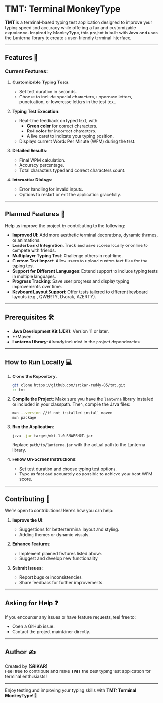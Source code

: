 # TMT: Terminal MonkeyType

**TMT** is a terminal-based typing test application designed to improve your typing speed and accuracy while offering a fun and customizable experience. Inspired by MonkeyType, this project is built with Java and uses the Lanterna library to create a user-friendly terminal interface.

---

## Features 🎯

### Current Features:
1. **Customizable Typing Tests**:
   - Set test duration in seconds.
   - Choose to include special characters, uppercase letters, punctuation, or lowercase letters in the test text.

2. **Typing Test Execution**:
   - Real-time feedback on typed text, with:
     - **Green color** for correct characters.
     - **Red color** for incorrect characters.
     - A live caret to indicate your typing position.
   - Displays current Words Per Minute (WPM) during the test.

3. **Detailed Results**:
   - Final WPM calculation.
   - Accuracy percentage.
   - Total characters typed and correct characters count.

4. **Interactive Dialogs**:
   - Error handling for invalid inputs.
   - Options to restart or exit the application gracefully.

---

## Planned Features 🌟
Help us improve the project by contributing to the following:
- **Improved UI**: Add more aesthetic terminal decorations, dynamic themes, or animations.
- **Leaderboard Integration**: Track and save scores locally or online to compete with friends.
- **Multiplayer Typing Test**: Challenge others in real-time.
- **Custom Text Import**: Allow users to upload custom text files for the typing test.
- **Support for Different Languages**: Extend support to include typing tests in multiple languages.
- **Progress Tracking**: Save user progress and display typing improvements over time.
- **Keyboard Layout Support**: Offer tests tailored to different keyboard layouts (e.g., QWERTY, Dvorak, AZERTY).

---

## Prerequisites 🛠️

- **Java Development Kit (JDK)**: Version 11 or later.
- **Maven.
- **Lanterna Library**: Already included in the project dependencies.

---

## How to Run Locally 💻

1. **Clone the Repository**:
   ```bash
   git clone https://github.com/srikar-reddy-85/tmt.git
   cd tmt
   ```

2. **Compile the Project**:
   Make sure you have the `lanterna` library installed or included in your classpath. Then, compile the Java files:
   ```bash
   mvn --version //if not installed install maven
   mvn package
   ```

3. **Run the Application**:
   ```bash
   java -jar target/mkt-1.0-SNAPSHOT.jar
   ```

   Replace `path/to/lanterna.jar` with the actual path to the Lanterna library.

4. **Follow On-Screen Instructions**:
   - Set test duration and choose typing test options.
   - Type as fast and accurately as possible to achieve your best WPM score.

---

## Contributing 🤝

We’re open to contributions! Here’s how you can help:
1. **Improve the UI**:
   - Suggestions for better terminal layout and styling.
   - Adding themes or dynamic visuals.
2. **Enhance Features**:
   - Implement planned features listed above.
   - Suggest and develop new functionality.

3. **Submit Issues**:
   - Report bugs or inconsistencies.
   - Share feedback for further improvements.

---

## Asking for Help ❓

If you encounter any issues or have feature requests, feel free to:
- Open a GitHub issue.
- Contact the project maintainer directly.

---

## Author ✍️
Created by **[SRIKAR]**  
Feel free to contribute and make **TMT** the best typing test application for terminal enthusiasts!

---

Enjoy testing and improving your typing skills with **TMT: Terminal MonkeyType**! 🚀

